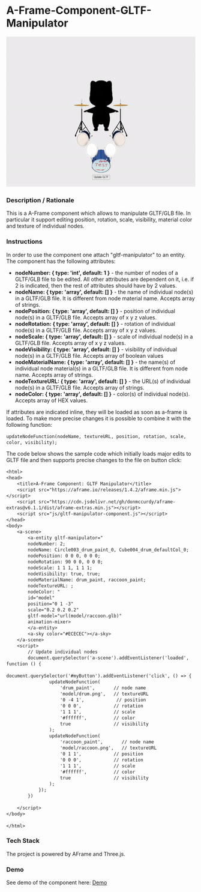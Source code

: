 # A-Frame-Component-GLTF-Manipulator
<img src="img/screenshot.gif" title="Video screen capture" alt="Video screen capture" height="400">



### **Description / Rationale**
This is a A-Frame component which allows to manipulate GLTF/GLB file. In particular it support editing position, rotation, scale, visibility, material color and texture of individual nodes.  

### **Instructions**

In order to use the component one attach "gltf-manipulator" to an entity. The component has the following attributes: 
* <b>nodeNumber: { type: 'int', default: 1 }</b> - the number of nodes of a GLTF/GLB file to be edited. All other attributes are dependent on it, i.e. if 2 is indicated, then the rest of attributes should have by 2 values.   
* <b>nodeName: { type: 'array', default: [] }</b> - the name of individual node(s) in a GLTF/GLB file. It is different from node material name. Accepts array of strings.  
* <b>nodePosition: { type: 'array', default: [] }</b> - position of individual node(s) in a GLTF/GLB file. Accepts array of x y z values.
* <b>nodeRotation: { type: 'array', default: [] }</b> - rotation of individual node(s) in a GLTF/GLB file. Accepts array of x y z values.
* <b>nodeScale: { type: 'array', default: [] }</b> - scale of individual node(s) in a GLTF/GLB file. Accepts array of x y z values.
* <b>nodeVisibility: { type: 'array', default: [] }</b> - visibility of individual node(s) in a GLTF/GLB file. Accepts array of boolean values
* <b>nodeMaterialName: { type: 'array', default: [] }</b> - the name(s) of individual node material(s) in a GLTF/GLB file. It is different from node name. Accepts array of strings.
* <b>nodeTextureURL: { type: 'array', default: [] }</b> - the URL(s) of individual node(s) in a GLTF/GLB file. Accepts array of strings.
* <b>nodeColor: { type: 'array', default: [] }</b> - color(s) of individual node(s). Accepts array of HEX values.

If attributes are indicated inline, they will be loaded as soon as a-frame is loaded. To make more precise changes it is possible to combine it with the following function:
```
updateNodeFunction(nodeName, textureURL, position, rotation, scale, color, visibility);
```
The code below shows the sample code which initially loads major edits to GLTF file and then supports precise changes to the file on button click:
```
<html>
<head>
    <title>A-Frame Component: GLTF Manipulator</title>
    <script src="https://aframe.io/releases/1.4.2/aframe.min.js"></script>
    <script src="https://cdn.jsdelivr.net/gh/donmccurdy/aframe-extras@v6.1.1/dist/aframe-extras.min.js"></script>
    <script src="js/gltf-manipulator-component.js"></script>
</head>
<body>
    <a-scene>
        <a-entity gltf-manipulator="
        nodeNumber: 2;
        nodeName: Circle003_drum_paint_0, Cube004_drum_defaultCol_0; 
        nodePosition: 0 0 0, 0 0 0;
        nodeRotation: 90 0 0, 0 0 0;
        nodeScale: 1 1 1, 1 1 1;
        nodeVisibility: true, true;
        nodeMaterialName: drum_paint, raccoon_paint; 
        nodeTextureURL: ;
        nodeColor: " 
        id="model" 
        position="0 1 -3" 
        scale="0.2 0.2 0.2" 
        gltf-model="url(model/raccoon.glb)"
        animation-mixer>
        </a-entity>
        <a-sky color="#ECECEC"></a-sky>
    </a-scene>
    <script>
        // Update individual nodes
        document.querySelector('a-scene').addEventListener('loaded', function () {
            document.querySelector('#myButton').addEventListener('click', () => {
                updateNodeFunction(
                    'drum_paint',       // node name
                    'model/drum.png',   // textureURL
                    '0 -4 1',            // position
                    '0 0 0',            // rotation
                    '1 1 1',            // scale
                    '#ffffff',          // color
                    true                // visibility
                );
                updateNodeFunction(
                    'raccoon_paint',       // node name
                    'model/raccoon.png',   // textureURL
                    '0 1 1',            // position
                    '0 0 0',            // rotation
                    '1 1 1',            // scale
                    '#ffffff',          // color
                    true                // visibility
                );            
            });
        })

    </script>
</body>

</html>
```

### **Tech Stack**
The project is powered by AFrame and Three.js. 

### **Demo**
See demo of the component here: [Demo](https://gltf-manipulator.glitch.me/)
